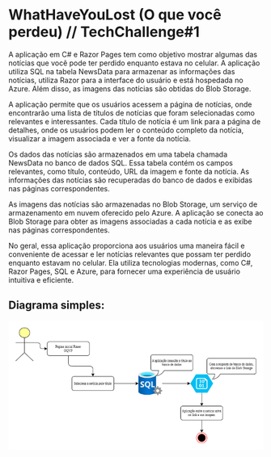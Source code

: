 # WhatHaveYouLost (O que você perdeu) // TechChallenge#1

A aplicação em C# e Razor Pages tem como objetivo mostrar algumas das notícias que você pode ter perdido enquanto estava no celular. A aplicação utiliza SQL na tabela NewsData para armazenar as informações das notícias, utiliza Razor para a interface do usuário e está hospedada no Azure. Além disso, as imagens das notícias são obtidas do Blob Storage.

A aplicação permite que os usuários acessem a página de notícias, onde encontrarão uma lista de títulos de notícias que foram selecionadas como relevantes e interessantes. Cada título de notícia é um link para a página de detalhes, onde os usuários podem ler o conteúdo completo da notícia, visualizar a imagem associada e ver a fonte da notícia.

Os dados das notícias são armazenados em uma tabela chamada NewsData no banco de dados SQL. Essa tabela contém os campos relevantes, como título, conteúdo, URL da imagem e fonte da notícia. As informações das notícias são recuperadas do banco de dados e exibidas nas páginas correspondentes.

As imagens das notícias são armazenadas no Blob Storage, um serviço de armazenamento em nuvem oferecido pelo Azure. A aplicação se conecta ao Blob Storage para obter as imagens associadas a cada notícia e as exibe nas páginas correspondentes.

No geral, essa aplicação proporciona aos usuários uma maneira fácil e conveniente de acessar e ler notícias relevantes que possam ter perdido enquanto estavam no celular. Ela utiliza tecnologias modernas, como C#, Razor Pages, SQL e Azure, para fornecer uma experiência de usuário intuitiva e eficiente.

## Diagrama simples:
![image](https://github.com/darakimberlys/WhatHaveYouLost/blob/3c87fe934487d3df2095acc26354f3f2aa27c0b0/Diagrama-WHTL.png)
